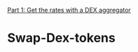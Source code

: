 [Part 1: Get the rates with a DEX aggregator](https://ethereumdev.io/trading-and-arbitrage-on-ethereum-dex-get-the-rates-part-1/)
# Swap-Dex-tokens
